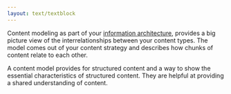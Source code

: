 ```yaml
---
layout: text/textblock
---
```


Content modeling as part of your [information architecture](/content-strategy/information-architecture), provides a big picture view of the interrelationships between your content types. The model comes out of your content strategy and describes how chunks of content relate to each other.

A content model provides for structured content and a way to show the essential characteristics of structured content. They are helpful at providing a shared understanding of content.
